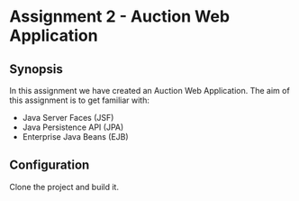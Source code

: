# Assignment 2 - Auction Web Application

## Synopsis
In this assignment we have created an Auction Web Application.
The aim of this assignment is to get familiar with:
 - Java Server Faces (JSF)
 - Java Persistence API (JPA)
 - Enterprise Java Beans (EJB)

## Configuration
Clone the project and build it. 

